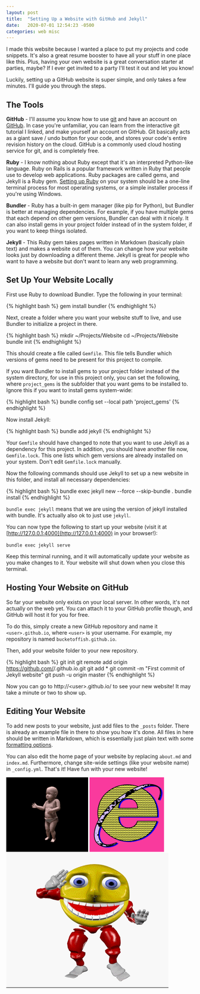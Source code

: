 ```yaml
---
layout: post
title:  "Setting Up a Website with GitHub and Jekyll"
date:   2020-07-01 12:54:23 -0500
categories: web misc
---
```

I made this website because I wanted a place to put my projects and code snippets. It's also a great resume booster to have all your stuff in one place like this. Plus, having your own website is a great conversation starter at parties, maybe? If I ever get invited to a party I'll test it out and let you know!

Luckily, setting up a GitHub website is super simple, and only takes a few minutes. I'll guide you through the steps.

## The Tools

**GitHub** - I'll assume you know how to use [git][git-tutorial] and have an account on [GitHub][github]. In case you're unfamiliar, you can learn from the interactive git tutorial I linked, and make yourself an account on GitHub. Git basically acts as a giant save / undo button for your code, and stores your code's entire revision history on the cloud. GitHub is a commonly used cloud hosting service for git, and is completely free.

**Ruby** - I know nothing about Ruby except that it's an interpreted Python-like language. Ruby on Rails is a popular framework written in Ruby that people use to develop web applications. Ruby packages are called gems, and Jekyll is a Ruby gem. [Setting up Ruby][ruby-install] on your system should be a one-line terminal process for most operating systems, or a simple installer process if you're using Windows.

**Bundler** - Ruby has a built-in gem manager (like pip for Python), but Bundler is better at managing dependencies. For example, if you have multiple gems that each depend on other gem versions, Bundler can deal with it nicely. It can also install gems in your project folder instead of in the system folder, if you want to keep things isolated.

**Jekyll** - This Ruby gem takes pages written in Markdown (basically plain text) and makes a website out of them. You can change how your website looks just by downloading a different theme. Jekyll is great for people who want to have a website but don't want to learn any web programming.

## Set Up Your Website Locally

First use Ruby to download Bundler. Type the following in your terminal:

{% highlight bash %}
gem install bundler
{% endhighlight %}

Next, create a folder where you want your website stuff to live, and use Bundler to initialize a project in there.

{% highlight bash %}
mkdir ~/Projects/Website
cd ~/Projects/Website
bundle init
{% endhighlight %}

This should create a file called `Gemfile`. This file tells Bundler which versions of gems need to be present for this project to compile.

If you want Bundler to install gems to your project folder instead of the system directory, for use in this project only, you can set the following, where `project_gems` is the subfolder that you want gems to be installed to. Ignore this if you want to install gems system-wide:

{% highlight bash %}
bundle config set --local path 'project_gems'
{% endhighlight %}

Now install Jekyll:

{% highlight bash %}
bundle add jekyll
{% endhighlight %}

Your `Gemfile` should have changed to note that you want to use Jekyll as a dependency for this project. In addition, you should have another file now, `Gemfile.lock`. This one lists which gem versions are already installed on your system. Don't edit `Gemfile.lock` manually.

Now the following commands should use Jekyll to set up a new website in this folder, and install all necessary dependencies:

{% highlight bash %}
bundle exec jekyll new --force --skip-bundle .
bundle install
{% endhighlight %}

`bundle exec jekyll` means that we are using the version of jekyll installed with bundle. It's actually also ok to just use `jekyll`.

You can now type the following to start up your website (visit it at [http://127.0.0.1:4000](http://127.0.0.1:4000) in your browser!):

`bundle exec jekyll serve`

Keep this terminal running, and it will automatically update your website as you make changes to it. Your website will shut down when you close this terminal.

## Hosting Your Website on GitHub

So far your website only exists on your local server. In other words, it's not actually on the web yet. You can attach it to your GitHub profile though, and GitHub will host it for you for free.

To do this, simply create a new GitHub repository and name it `<user>.github.io`, where `<user>` is your username. For example, my repository is named `bucketoffish.github.io`.

Then, add your website folder to your new repository.

{% highlight bash %}
git init
git remote add origin https://github.com/<user>/<user>.github.io.git
git add *
git commit -m "First commit of Jekyll website"
git push -u origin master
{% endhighlight %}

Now you can go to http://\<user\>.github.io/ to see your new website! It may take a minute or two to show up.

## Editing Your Website

To add new posts to your website, just add files to the `_posts` folder. There is already an example file in there to show you how it's done. All files in here should be written in Markdown, which is essentially just plain text with some [formatting options][markdown].

You can also edit the home page of your website by replacing `about.md` and `index.md`. Furthermore, change site-wide settings (like your website name) in `_config.yml`. That's it! Have fun with your new website!

![look at him go](/img/2020-07-01/dancing_baby.gif)
![surfing the web](/img/2020-07-01/win_explorer.gif)
![don't do drugs thx](/img/2020-07-01/smiley.gif)

[git-tutorial]: https://learngitbranching.js.org/
[github]: https://github.com/
[ruby-install]: https://www.ruby-lang.org/en/documentation/installation/
[markdown]: https://www.markdownguide.org/cheat-sheet/
